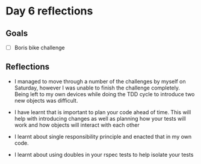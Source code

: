 # Day 6 reflections


## Goals
* [ ] Boris bike challenge

## Reflections

* I managed to move through a number of the challenges by myself on Saturday, however I was unable to finish the challenge completely. Being left to my own devices while doing the TDD cycle to introduce two new objects was difficult. 

* I have learnt that is important to plan your code ahead of time. This will help with introducing changes as well as planning how your tests will work and how objects will interact with each other

* I learnt about single responsibility principle and enacted that in my own code. 

* I learnt about using doubles in your rspec tests to help isolate your tests
